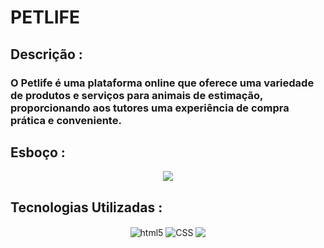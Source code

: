 # PETLIFE 
## Descrição :
### O Petlife é uma plataforma online que oferece uma variedade de produtos e serviços para animais de estimação, proporcionando aos tutores uma experiência de compra prática e conveniente.
## Esboço :
<div align="center">
<img src="https://github.com/user-attachments/assets/1e6e1f83-c0d4-48e0-83a0-c9c651f2e3bc"/>
</div>

## Tecnologias Utilizadas :
<div align="center">
  <img align="center" alt="html5" src="https://img.shields.io/badge/HTML-e61700?style=for-the-badge&logo=html5&logoColor=white">
  <img align="center" alt="CSS" src="https://img.shields.io/badge/CSS3-1572B6?style=for-the-badge&logo=css3&logoColor=white"/>
  <img align="center" altr="JS" src="https://img.shields.io/badge/Javascript-F0DB4F?style=for-the-badge&labelColor=black&logo=javascript&logoColor=F0DB4F"/>
</div>


